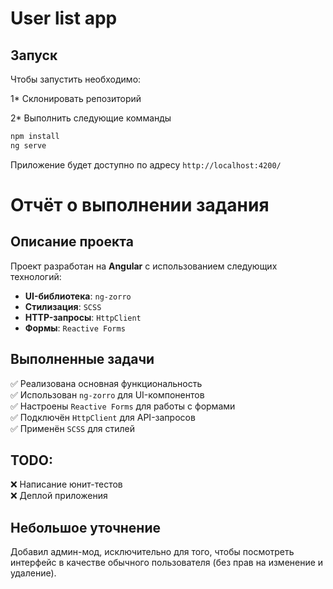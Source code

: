 # User list app

## Запуск

Чтобы запустить необходимо:

1* Склонировать репозиторий

2* Выполнить следующие комманды
```bash
npm install
ng serve
```

Приложение будет доступно по адресу `http://localhost:4200/`

# Отчёт о выполнении задания

## Описание проекта
Проект разработан на **Angular** с использованием следующих технологий:
- **UI-библиотека**: `ng-zorro`  
- **Стилизация**: `SCSS`  
- **HTTP-запросы**: `HttpClient`  
- **Формы**: `Reactive Forms`  

## Выполненные задачи
✅ Реализована основная функциональность  
✅ Использован `ng-zorro` для UI-компонентов  
✅ Настроены `Reactive Forms` для работы с формами  
✅ Подключён `HttpClient` для API-запросов  
✅ Применён `SCSS` для стилей  

## TODO:
❌ Написание юнит-тестов  
❌ Деплой приложения  

## Небольшое уточнение
Добавил админ-мод, исключительно для того, чтобы посмотреть интерфейс в качестве обычного пользователя (без прав на изменение и удаление).
